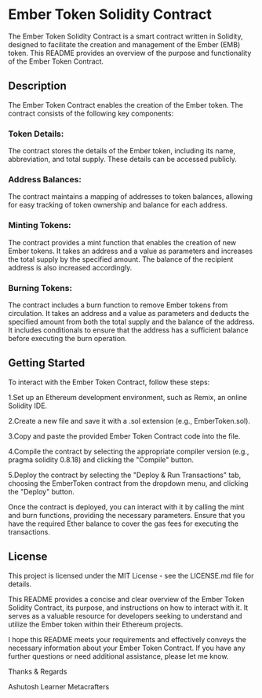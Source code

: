 # Ember Token Solidity Contract

The Ember Token Solidity Contract is a smart contract written in Solidity, designed to facilitate the creation and management of the Ember (EMB) token. This README provides an overview of the purpose and functionality of the Ember Token Contract.

## Description

The Ember Token Contract enables the creation of the Ember token.
The contract consists of the following key components:

### Token Details: 
The contract stores the details of the Ember token, including its name, abbreviation, and total supply. These details can be accessed publicly.

### Address Balances: 
The contract maintains a mapping of addresses to token balances, allowing for easy tracking of token ownership and balance for each address.

### Minting Tokens: 
The contract provides a mint function that enables the creation of new Ember tokens. It takes an address and a value as parameters and increases the total supply by the specified amount. The balance of the recipient address is also increased accordingly.

### Burning Tokens: 
The contract includes a burn function to remove Ember tokens from circulation. It takes an address and a value as parameters and deducts the specified amount from both the total supply and the balance of the address. It includes conditionals to ensure that the address has a sufficient balance before executing the burn operation.

## Getting Started

To interact with the Ember Token Contract, follow these steps:

1.Set up an Ethereum development environment, such as Remix, an online Solidity IDE.

2.Create a new file and save it with a .sol extension (e.g., EmberToken.sol).

3.Copy and paste the provided Ember Token Contract code into the file.

4.Compile the contract by selecting the appropriate compiler version (e.g., pragma solidity 0.8.18) and clicking the "Compile" button.

5.Deploy the contract by selecting the "Deploy & Run Transactions" tab, choosing the EmberToken contract from the dropdown menu, and clicking the "Deploy" button.

Once the contract is deployed, you can interact with it by calling the mint and burn functions, providing the necessary parameters. Ensure that you have the required Ether balance to cover the gas fees for executing the transactions.

## License

This project is licensed under the MIT License - see the LICENSE.md file for details.

This README provides a concise and clear overview of the Ember Token Solidity Contract, its purpose, and instructions on how to interact with it. It serves as a valuable resource for developers seeking to understand and utilize the Ember token within their Ethereum projects.

I hope this README meets your requirements and effectively conveys the necessary information about your Ember Token Contract. If you have any further questions or need additional assistance, please let me know.

Thanks & Regards


Ashutosh Learner Metacrafters
